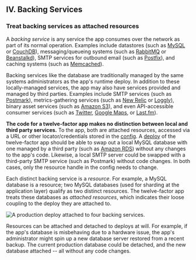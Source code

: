 ## IV. Backing Services
### Treat backing services as attached resources

A *backing service* is any service the app consumes over the network as part of its normal operation.  Examples include datastores (such as [MySQL](http://dev.mysql.com/) or [CouchDB](http://couchdb.apache.org/)), messaging/queueing systems (such as [RabbitMQ](http://www.rabbitmq.com/) or [Beanstalkd](http://kr.github.com/beanstalkd/)), SMTP services for outbound email (such as [Postfix](http://www.postfix.org/)), and caching systems (such as [Memcached](http://memcached.org/)).

Backing services like the database are traditionally managed by the same systems administrators as the app's runtime deploy.  In addition to these locally-managed services, the app may also have services provided and managed by third parties.  Examples include SMTP services (such as [Postmark](http://postmarkapp.com/)), metrics-gathering services (such as [New Relic](http://newrelic.com/) or [Loggly](http://www.loggly.com/)), binary asset services (such as [Amazon S3](http://aws.amazon.com/s3/)), and even API-accessible consumer services (such as [Twitter](http://dev.twitter.com/), [Google Maps](http://code.google.com/apis/maps/index.html), or [Last.fm](http://www.last.fm/api)).

**The code for a twelve-factor app makes no distinction between local and third party services.**  To the app, both are attached resources, accessed via a URL or other locator/credentials stored in the [config](config).  A [deploy](codebase) of the twelve-factor app should be able to swap out a local MySQL database with one managed by a third party (such as [Amazon RDS](http://aws.amazon.com/rds/)) without any changes to the app's code.  Likewise, a local SMTP server could be swapped with a third-party SMTP service (such as Postmark) without code changes.  In both cases, only the resource handle in the config needs to change.

Each distinct backing service is a *resource*.  For example, a MySQL database is a resource; two MySQL databases (used for sharding at the application layer) qualify as two distinct resources.  The twelve-factor app treats these databases as *attached resources*, which indicates their loose coupling to the deploy they are attached to.

<img src="images/attached-resources.png" class="full" alt="A production deploy attached to four backing services." />

Resources can be attached and detached to deploys at will.  For example, if the app's database is misbehaving due to a hardware issue, the app's administrator might spin up a new database server restored from a recent backup.  The current production database could be detached, and the new database attached -- all without any code changes.

